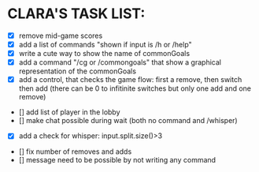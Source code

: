 # CLARA'S TASK LIST:

- [X] remove mid-game scores
- [X] add a list of commands "shown if input is /h or /help"
- [X] write a cute way to show the name of commonGoals
- [X] add a command "/cg or /commongoals" that show a graphical representation of the commonGoals
- [X] add a control, that checks the game flow: first a remove, then switch then add (there can be 0 to infitinite switches but only one add and one remove)
- [] add list of player in the lobby
- [] make chat possible during wait (both no command and /whisper)
- [X] add a check for whisper: input.split.size()>3
- [] fix number of removes and adds
- [] message need to be possible by not writing any command
